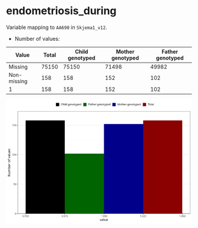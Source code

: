 # endometriosis_during
Variable mapping to `AA690` in `Skjema1_v12`.
- Number of values:

| Value | Total | Child genotyped | Mother genotyped | Father genotyped |
| ----- | ----- | --------------- | ---------------- | ---------------- |
| Missing | 75150 | 75150 | 71498 | 49982 |
| Non-missing | 158 | 158 | 152 | 102 |
| 1 | 158 | 158 | 152 | 102 |



![](endometriosis_during_n.png)



